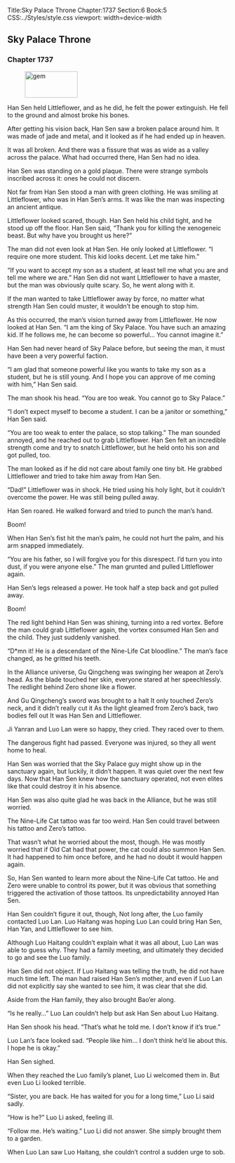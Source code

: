 Title:Sky Palace Throne 
Chapter:1737 
Section:6 
Book:5 
CSS:../Styles/style.css 
viewport: width=device-width
  
## Sky Palace Throne
### Chapter 1737
  
<figure>
	<img src="../Images/gem.gif" alt="gem" id="gem" width="120" height="60" />
</figure>
  

  
Han Sen held Littleflower, and as he did, he felt the power extinguish. He fell to the ground and almost broke his bones.

After getting his vision back, Han Sen saw a broken palace around him. It was made of jade and metal, and it looked as if he had ended up in heaven.

It was all broken. And there was a fissure that was as wide as a valley across the palace. What had occurred there, Han Sen had no idea.

Han Sen was standing on a gold plaque. There were strange symbols inscribed across it: ones he could not discern.

Not far from Han Sen stood a man with green clothing. He was smiling at Littleflower, who was in Han Sen’s arms. It was like the man was inspecting an ancient antique.

Littleflower looked scared, though. Han Sen held his child tight, and he stood up off the floor. Han Sen said, “Thank you for killing the xenogeneic beast. But why have you brought us here?”

The man did not even look at Han Sen. He only looked at Littleflower. “I require one more student. This kid looks decent. Let me take him.”

“If you want to accept my son as a student, at least tell me what you are and tell me where we are.” Han Sen did not want Littleflower to have a master, but the man was obviously quite scary. So, he went along with it.

If the man wanted to take Littleflower away by force, no matter what strength Han Sen could muster, it wouldn’t be enough to stop him.

As this occurred, the man’s vision turned away from Littleflower. He now looked at Han Sen. “I am the king of Sky Palace. You have such an amazing kid. If he follows me, he can become so powerful… You cannot imagine it.”

Han Sen had never heard of Sky Palace before, but seeing the man, it must have been a very powerful faction.

“I am glad that someone powerful like you wants to take my son as a student, but he is still young. And I hope you can approve of me coming with him,” Han Sen said.

The man shook his head. “You are too weak. You cannot go to Sky Palace.”

“I don’t expect myself to become a student. I can be a janitor or something,” Han Sen said.

“You are too weak to enter the palace, so stop talking.” The man sounded annoyed, and he reached out to grab Littleflower. Han Sen felt an incredible strength come and try to snatch Littleflower, but he held onto his son and got pulled, too.

The man looked as if he did not care about family one tiny bit. He grabbed Littleflower and tried to take him away from Han Sen.

“Dad!” Littleflower was in shock. He tried using his holy light, but it couldn’t overcome the power. He was still being pulled away.

Han Sen roared. He walked forward and tried to punch the man’s hand.

Boom!

When Han Sen’s fist hit the man’s palm, he could not hurt the palm, and his arm snapped immediately.

“You are his father, so I will forgive you for this disrespect. I’d turn you into dust, if you were anyone else.” The man grunted and pulled Littleflower again.

Han Sen’s legs released a power. He took half a step back and got pulled away.

Boom!

The red light behind Han Sen was shining, turning into a red vortex. Before the man could grab Littleflower again, the vortex consumed Han Sen and the child. They just suddenly vanished.

“D*mn it! He is a descendant of the Nine-Life Cat bloodline.” The man’s face changed, as he gritted his teeth.

In the Alliance universe, Gu Qingcheng was swinging her weapon at Zero’s head. As the blade touched her skin, everyone stared at her speechlessly. The redlight behind Zero shone like a flower.

And Gu Qingcheng’s sword was brought to a halt It only touched Zero’s neck, and it didn’t really cut it As the light gleamed from Zero’s back, two bodies fell out It was Han Sen and Littleflower.

Ji Yanran and Luo Lan were so happy, they cried. They raced over to them.

The dangerous fight had passed. Everyone was injured, so they all went home to heal.

Han Sen was worried that the Sky Palace guy might show up in the sanctuary again, but luckily, it didn’t happen. It was quiet over the next few days. Now that Han Sen knew how the sanctuary operated, not even elites like that could destroy it in his absence.

Han Sen was also quite glad he was back in the Alliance, but he was still worried.

The Nine-Life Cat tattoo was far too weird. Han Sen could travel between his tattoo and Zero’s tattoo.

That wasn’t what he worried about the most, though. He was mostly worried that if Old Cat had that power, the cat could also summon Han Sen. It had happened to him once before, and he had no doubt it would happen again.

So, Han Sen wanted to learn more about the Nine-Life Cat tattoo. He and Zero were unable to control its power, but it was obvious that something triggered the activation of those tattoos. Its unpredictability annoyed Han Sen.

Han Sen couldn’t figure it out, though, Not long after, the Luo family contacted Luo Lan. Luo Haitang was hoping Luo Lan could bring Han Sen, Han Yan, and Littleflower to see him.

Although Luo Haitang couldn’t explain what it was all about, Luo Lan was able to guess why. They had a family meeting, and ultimately they decided to go and see the Luo family.

Han Sen did not object. If Luo Haitang was telling the truth, he did not have much time left. The man had raised Han Sen’s mother, and even if Luo Lan did not explicitly say she wanted to see him, it was clear that she did.

Aside from the Han family, they also brought Bao’er along.

“Is he really…” Luo Lan couldn’t help but ask Han Sen about Luo Haitang.

Han Sen shook his head. “That’s what he told me. I don’t know if it’s true.”

Luo Lan’s face looked sad. “People like him… I don’t think he’d lie about this. I hope he is okay.”

Han Sen sighed.

When they reached the Luo family’s planet, Luo Li welcomed them in. But even Luo Li looked terrible.

“Sister, you are back. He has waited for you for a long time,” Luo Li said sadly.

“How is he?” Luo Li asked, feeling ill.

“Follow me. He’s waiting.” Luo Li did not answer. She simply brought them to a garden.

When Luo Lan saw Luo Haitang, she couldn’t control a sudden urge to sob.